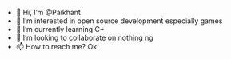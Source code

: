 - 👋 Hi, I’m @Paikhant
- 👀 I’m interested in open source development especially games 
- 🌱 I’m currently learning C+
- 💞️ I’m looking to collaborate on nothing ng
- 📫 How to reach me? Ok

<!---
Paikhant/Paikhant is a ✨ special ✨ repository because its `README.md` (this file) appears on your GitHub profile.
You can click the Preview link to take a look at your changes.
--->
